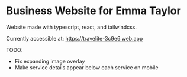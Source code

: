 # Business Website for Emma Taylor

Website made with typescript, react, and tailwindcss.

Currently accessible at: https://travelite-3c9e6.web.app

TODO:

- Fix expanding image overlay
- Make service details appear below each service on mobile
